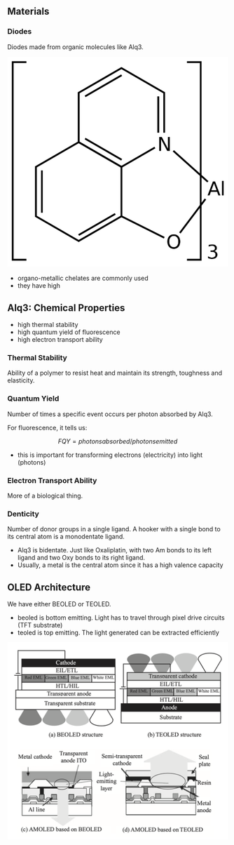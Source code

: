 ## Materials

### Diodes

Diodes made from organic molecules like Alq3.

![](/assets/images/AlumQ3.png)

- organo-metallic chelates are commonly used
- they have high

## Alq3: Chemical Properties

- high thermal stability
- high quantum yield of fluorescence
- high electron transport ability

### Thermal Stability

Ability of a polymer to resist heat and maintain its strength, toughness and elasticity.

### Quantum Yield

Number of times a specific event occurs per photon absorbed by Alq3.

For fluorescence, it tells us:

```math
FQY = photons absorbed / photons emitted
```

- this is important for transforming electrons (electricity) into light (photons)

### Electron Transport Ability

More of a biological thing.

### Denticity

Number of donor groups in a single ligand. A hooker with a single bond to its central atom is a monodentate ligand.

- Alq3 is bidentate. Just like Oxaliplatin, with two Am bonds to its left ligand and two Oxy bonds to its right ligand.
- Usually, a metal is the central atom since it has a high valence capacity

## OLED Architecture

We have either BEOLED or TEOLED.

- beoled is bottom emitting. Light has to travel through pixel drive circuits (TFT substrate)
- teoled is top emitting. The light generated can be extracted efficiently

![](/assets/images/BEOLEDvsTEOLED.png)
